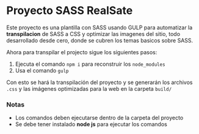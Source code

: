 # Proyecto SASS RealSate
Este proyecto es una plantilla con SASS usando GULP para automatizar la **transpilacion** de SASS a CSS y optimizar las imagenes del sitio, todo desarrollado desde cero, donde se cubren los temas basicos sobre SASS.

Ahora para transpilar el projecto sigue los siguientes pasos:

1. Ejecuta el comando ```npm i``` para reconstruir los ```node_modules```
2. Usa el comando ```gulp```

Con esto se hará la transpilación del proyecto y se generarán los archivos ```.css``` y las imágenes optimizadas para la web en la carpeta ```build/```

### Notas
- Los comandos deben ejecutarse dentro de la carpeta del proyecto
- Se debe tener instalado **node js** para ejecutar los comandos
